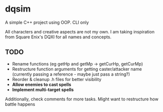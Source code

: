 # dqsim
A simple C++ project using OOP. CLI only

All characters and creative aspects are not my own. I am taking inspiration from Square Enix's DQXI for all names and concepts. 

## TODO
* Rename functions (eg getHp and getMp -> getCurHp, getCurMp)
* Restructure function arguments for getting caster/attacker name (currently passing a reference - maybe just pass a string?)
* Reorder & cleanup .h files for better visibility
* <b>Allow enemies to cast spells </b>
* <b>Implement multi-target spells</b>

Additionally, check comments for more tasks. Might want to restructure how battle happens
